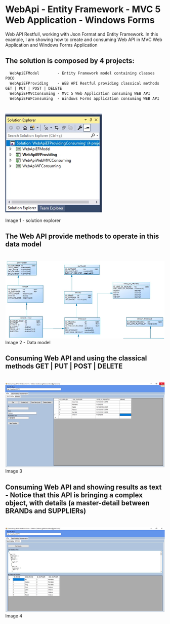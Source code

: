 # WebApi - Entity Framework - MVC 5 Web Application - Windows Forms
Web API Restfull, working with Json Format and Entity Framework. 
In this example, I am showing how to create and consuming Web API in MVC  Web Application and Windows Forms Application


## The solution is composed by 4 projects: 
      WebApiEFModel        - Entity Framework model containing classes POCO 
      WebApiEFProviding    - WEB API Restful providing classical methods GET | PUT | POST | DELETE 
      WebApiEFMVCConsuming - MVC 5 Web Application consuming WEB API  
      WebApiEFWFConsuming  - Windows Forms application consuming WEB API 
#
<img src="https://github.com/gildasiocardoso/WebApi-Entity-MVC-WinForm/blob/master/solution-explorer.jpg" alt="WebApi-Entity-MVC-WinForm">

Image 1 - solution explorer


## The Web API provide methods to operate in this data model
# 
<img src="https://github.com/gildasiocardoso/WebApi-Entity-MVC-WinForm/blob/master/datamodel.jpg" alt="WebApi-Entity-MVC-WinForm">
Image 2 - Data model

## Consuming Web API and using the classical methods GET | PUT | POST | DELETE
#
<img src="https://github.com/gildasiocardoso/WebApi-Entity-MVC-WinForm/blob/master/consuming-windows-forms.jpg" alt="WebApi-Entity-MVC-WinForm">
Image 3


## Consuming Web API and showing results as text - Notice that this API is bringing a complex object, with details (a master-detail between BRANDs and SUPPLIERs)
#

<img src="https://github.com/gildasiocardoso/WebApi-Entity-MVC-WinForm/blob/master/consuming-windows-forms-text.jpg" alt="WebApi-Entity-MVC-WinForm">
Image 4
